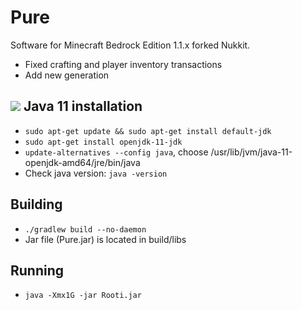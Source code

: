 # Pure
Software for Minecraft Bedrock Edition 1.1.x forked Nukkit.

- Fixed crafting and player inventory transactions
- Add new generation

[![](https://jitpack.io/v/olovink/Pure.svg)](https://jitpack.io/#olovink/Pure)
Java 11 installation
-------------
- `sudo apt-get update && sudo apt-get install default-jdk`
- `sudo apt-get install openjdk-11-jdk`
- `update-alternatives --config java`, choose /usr/lib/jvm/java-11-openjdk-amd64/jre/bin/java
- Check java version: `java -version`

Building
-------------
- `./gradlew build --no-daemon`
- Jar file (Pure.jar) is located in build/libs

Running
-------------
- `java -Xmx1G -jar Rooti.jar`
